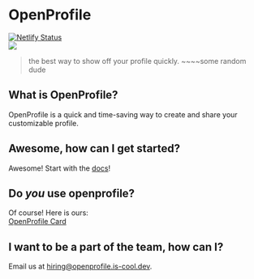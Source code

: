 # OpenProfile
[![Netlify Status](https://api.netlify.com/api/v1/badges/b46f622b-aced-4fa1-8307-0f0e00ef64bc/deploy-status)](https://app.netlify.com/sites/generate-openprofile/deploys)  
![](https://openprofile.up.railway.app/api/badge/1/status)
> the best way to show off your profile quickly. ~~~~some random dude
## What is OpenProfile?
OpenProfile is a quick and time-saving way to create and share your customizable profile.
## Awesome, how can I get started?
Awesome! Start with the <a href="https://docs.sctech.qzz.io/openprofile">docs</a>!
## Do *you* use openprofile?
Of course! Here is ours:  
[OpenProfile Card](https://opr.k.vu/openprofile)
## I want to be a part of the team, how can I?
Email us at hiring@openprofile.is-cool.dev.
